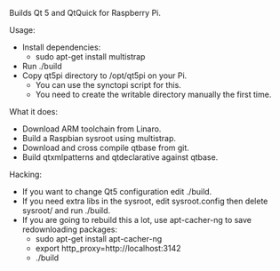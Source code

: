 Builds Qt 5 and QtQuick for Raspberry Pi.

Usage:

* Install dependencies:
  - sudo apt-get install multistrap
* Run ./build
* Copy qt5pi directory to /opt/qt5pi on your Pi.
  - You can use the synctopi script for this.
  - You need to create the writable directory manually the first time.

What it does:

* Download ARM toolchain from Linaro.
* Build a Raspbian sysroot using multistrap.
* Download and cross compile qtbase from git.
* Build qtxmlpatterns and qtdeclarative against qtbase.

Hacking:

* If you want to change Qt5 configuration edit ./build.
* If you need extra libs in the sysroot, edit sysroot.config then delete sysroot/ and run ./build.
* If you are going to rebuild this a lot, use apt-cacher-ng to save redownloading packages:
  - sudo apt-get install apt-cacher-ng
  - export http_proxy=http://localhost:3142
  - ./build
